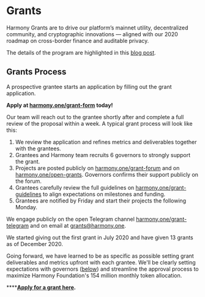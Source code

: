 # Grants

Harmony Grants are to drive our platform’s mainnet utility, decentralized community, and cryptographic innovations — aligned with our 2020 roadmap on cross-border finance and auditable privacy.

The details of the program are highlighted in this [blog post](https://medium.com/harmony-one/harmony-grant-guideline-58ff9cec02a6).

## Grants Process

A prospective grantee starts an application by filling out the grant application. 

**Apply at **[**harmony.one/grant-form**](https://harmony.one/grant-form)** today!**

Our team will reach out to the grantee shortly after and complete a full review of the proposal within a week. A typical grant process will look like this:

1. We review the application and refines metrics and deliverables together with the grantees.
2. Grantees and Harmony team recruits 6 governors to strongly support the grant.
3. Projects are posted publicly on [harmony.one/grant-forum](https://www.google.com/url?q=https://harmony.one/grant-forum\&sa=D\&ust=1600038161057000\&usg=AFQjCNH2HIbwE-w86cJ3QhY2yERpdPXgzQ) and on [harmony.one/open-grants](https://harmony.one/open-grants). Governors confirms their support publicly on the forum.
4. Grantees carefully review the full guidelines on [harmony.one/grant-guidelines](https://harmony.one/grant-guidelines) to align expectations on milestones and funding.
5. Grantees are notified by Friday and start their projects the following Monday. 

We engage publicly on the open Telegram channel [harmony.one/grant-telegram](https://www.google.com/url?q=https://harmony.one/grant-telegram\&sa=D\&ust=1600038161057000\&usg=AFQjCNHv9mVpQ7SBQc_LUy7mMQ6wv_Bk6g) and on email at grants@harmony.one.

We started giving out the first grant in July 2020 and have given 13 grants as of December 2020. 

Going forward, we have learned to be as specific as possible setting grant deliverables and metrics upfront with each grantee. We'll be clearly setting expectations with governors ([below](https://docs.harmony.one/home/partners/grants-and-requests#grant-governors)) and streamline the approval process to maximize Harmony Foundation's 154 million monthly token allocation. 

****[**Apply for a grant here**](https://harmony.one/grant-form)**.**

